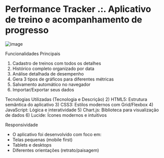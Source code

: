 # Performance Tracker .:. Aplicativo de treino e acompanhamento de progresso

![image](https://github.com/user-attachments/assets/bb37ad67-8ba5-4405-ace5-66d06b3dbbad)

Funcionalidades Principais
1) Cadastro de treinos com todos os detalhes
2) Histórico completo organizado por data
3) Análise detalhada de desempenho
4) Gera 3 tipos de gráficos para diferentes métricas
5) Salvamento automático no navegador
6) Importar/Exportar seus dados

Tecnologias Utilizadas (Tecnologia e Descrição)
2) HTML5:	Estrutura semântica do aplicativo
3) CSS3: Estilos modernos com Grid/Flexbox
4) JavaScript: Lógica e interatividade
5) Chart.js: Biblioteca para visualização de dados
6) Lucide: Ícones modernos e intuitivos

Responsividade
- O aplicativo foi desenvolvido com foco em:
- Telas pequenas (mobile first)
- Tablets e desktops
- Diferentes orientações (retrato/paisagem)
